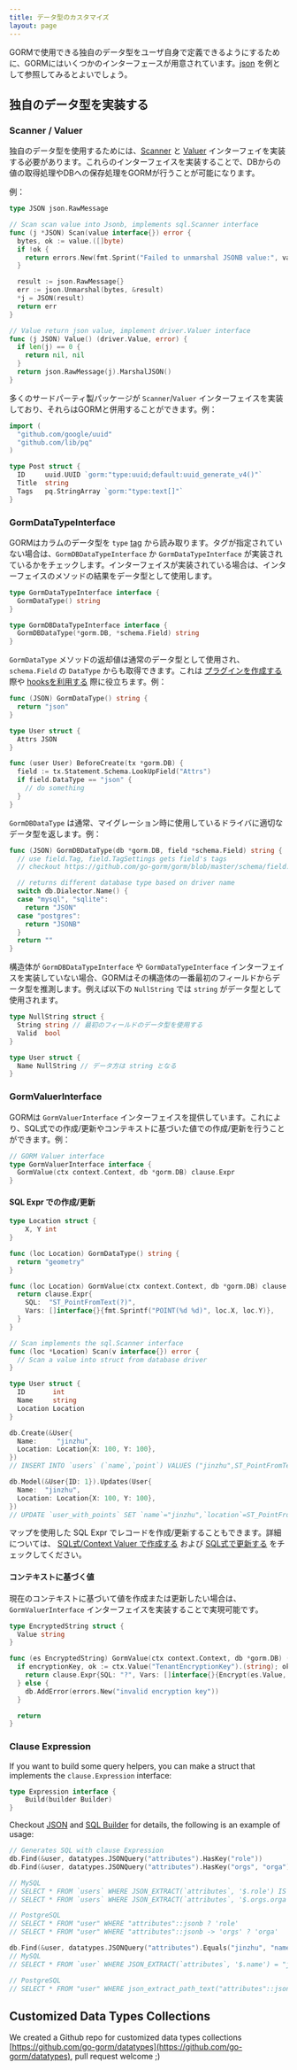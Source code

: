 ```yaml
---
title: データ型のカスタマイズ
layout: page
---
```


GORMで使用できる独自のデータ型をユーザ自身で定義できるようにするために、GORMにはいくつかのインターフェースが用意されています。[json](https://github.com/go-gorm/datatypes/blob/master/json.go) を例として参照してみるとよいでしょう。

## 独自のデータ型を実装する

### Scanner / Valuer

独自のデータ型を使用するためには、[Scanner](https://pkg.go.dev/database/sql#Scanner) と [Valuer](https://pkg.go.dev/database/sql/driver#Valuer) インターフェイを実装する必要があります。これらのインターフェイスを実装することで、DBからの値の取得処理やDBへの保存処理をGORMが行うことが可能になります。

例：

```go
type JSON json.RawMessage

// Scan scan value into Jsonb, implements sql.Scanner interface
func (j *JSON) Scan(value interface{}) error {
  bytes, ok := value.([]byte)
  if !ok {
    return errors.New(fmt.Sprint("Failed to unmarshal JSONB value:", value))
  }

  result := json.RawMessage{}
  err := json.Unmarshal(bytes, &result)
  *j = JSON(result)
  return err
}

// Value return json value, implement driver.Valuer interface
func (j JSON) Value() (driver.Value, error) {
  if len(j) == 0 {
    return nil, nil
  }
  return json.RawMessage(j).MarshalJSON()
}
```

多くのサードパーティ製パッケージが `Scanner`/`Valuer` インターフェイスを実装しており、それらはGORMと併用することができます。例：

```go
import (
  "github.com/google/uuid"
  "github.com/lib/pq"
)

type Post struct {
  ID     uuid.UUID `gorm:"type:uuid;default:uuid_generate_v4()"`
  Title  string
  Tags   pq.StringArray `gorm:"type:text[]"`
}
```

### GormDataTypeInterface

GORMはカラムのデータ型を `type` [tag](models.html#tags) から読み取ります。タグが指定されていない場合は、`GormDBDataTypeInterface` か `GormDataTypeInterface` が実装されているかをチェックします。インターフェイスが実装されている場合は、インターフェイスのメソッドの結果をデータ型として使用します。

```go
type GormDataTypeInterface interface {
  GormDataType() string
}

type GormDBDataTypeInterface interface {
  GormDBDataType(*gorm.DB, *schema.Field) string
}
```

`GormDataType` メソッドの返却値は通常のデータ型として使用され、`schema.Field` の `DataType` からも取得できます。これは [プラグインを作成する](write_plugins.html) 際や [hooksを利用する](hooks.html) 際に役立ちます。例：

```go
func (JSON) GormDataType() string {
  return "json"
}

type User struct {
  Attrs JSON
}

func (user User) BeforeCreate(tx *gorm.DB) {
  field := tx.Statement.Schema.LookUpField("Attrs")
  if field.DataType == "json" {
    // do something
  }
}
```

`GormDBDataType` は通常、マイグレーション時に使用しているドライバに適切なデータ型を返します。例：

```go
func (JSON) GormDBDataType(db *gorm.DB, field *schema.Field) string {
  // use field.Tag, field.TagSettings gets field's tags
  // checkout https://github.com/go-gorm/gorm/blob/master/schema/field.go for all options

  // returns different database type based on driver name
  switch db.Dialector.Name() {
  case "mysql", "sqlite":
    return "JSON"
  case "postgres":
    return "JSONB"
  }
  return ""
}
```

構造体が `GormDBDataTypeInterface` や `GormDataTypeInterface` インターフェイスを実装していない場合、GORMはその構造体の一番最初のフィールドからデータ型を推測します。例えば以下の `NullString` では `string` がデータ型として使用されます。

```go
type NullString struct {
  String string // 最初のフィールドのデータ型を使用する
  Valid  bool
}

type User struct {
  Name NullString // データ方は string となる
}
```

### <span id="gorm_valuer_interface">GormValuerInterface</span>

GORMは `GormValuerInterface` インターフェイスを提供しています。これにより、SQL式での作成/更新やコンテキストに基づいた値での作成/更新を行うことができます。例：

```go
// GORM Valuer interface
type GormValuerInterface interface {
  GormValue(ctx context.Context, db *gorm.DB) clause.Expr
}
```

#### SQL Expr での作成/更新

```go
type Location struct {
    X, Y int
}

func (loc Location) GormDataType() string {
  return "geometry"
}

func (loc Location) GormValue(ctx context.Context, db *gorm.DB) clause.Expr {
  return clause.Expr{
    SQL:  "ST_PointFromText(?)",
    Vars: []interface{}{fmt.Sprintf("POINT(%d %d)", loc.X, loc.Y)},
  }
}

// Scan implements the sql.Scanner interface
func (loc *Location) Scan(v interface{}) error {
  // Scan a value into struct from database driver
}

type User struct {
  ID       int
  Name     string
  Location Location
}

db.Create(&User{
  Name:     "jinzhu",
  Location: Location{X: 100, Y: 100},
})
// INSERT INTO `users` (`name`,`point`) VALUES ("jinzhu",ST_PointFromText("POINT(100 100)"))

db.Model(&User{ID: 1}).Updates(User{
  Name:  "jinzhu",
  Location: Location{X: 100, Y: 100},
})
// UPDATE `user_with_points` SET `name`="jinzhu",`location`=ST_PointFromText("POINT(100 100)") WHERE `id` = 1
```

マップを使用した SQL Expr でレコードを作成/更新することもできます。詳細については、 [SQL式/Context Valuer で作成する](create.html#create_from_sql_expr) および [SQL式で更新する](update.html#update_from_sql_expr) をチェックしてください。

#### コンテキストに基づく値

現在のコンテキストに基づいて値を作成または更新したい場合は、 `GormValuerInterface` インターフェイスを実装することで実現可能です。

```go
type EncryptedString struct {
  Value string
}

func (es EncryptedString) GormValue(ctx context.Context, db *gorm.DB) (expr clause.Expr) {
  if encryptionKey, ok := ctx.Value("TenantEncryptionKey").(string); ok {
    return clause.Expr{SQL: "?", Vars: []interface{}{Encrypt(es.Value, encryptionKey)}}
  } else {
    db.AddError(errors.New("invalid encryption key"))
  }

  return
}
```

### Clause Expression

If you want to build some query helpers, you can make a struct that implements the `clause.Expression` interface:

```go
type Expression interface {
    Build(builder Builder)
}
```

Checkout [JSON](https://github.com/go-gorm/datatypes/blob/master/json.go) and [SQL Builder](sql_builder.html#clauses) for details, the following is an example of usage:

```go
// Generates SQL with clause Expression
db.Find(&user, datatypes.JSONQuery("attributes").HasKey("role"))
db.Find(&user, datatypes.JSONQuery("attributes").HasKey("orgs", "orga"))

// MySQL
// SELECT * FROM `users` WHERE JSON_EXTRACT(`attributes`, '$.role') IS NOT NULL
// SELECT * FROM `users` WHERE JSON_EXTRACT(`attributes`, '$.orgs.orga') IS NOT NULL

// PostgreSQL
// SELECT * FROM "user" WHERE "attributes"::jsonb ? 'role'
// SELECT * FROM "user" WHERE "attributes"::jsonb -> 'orgs' ? 'orga'

db.Find(&user, datatypes.JSONQuery("attributes").Equals("jinzhu", "name"))
// MySQL
// SELECT * FROM `user` WHERE JSON_EXTRACT(`attributes`, '$.name') = "jinzhu"

// PostgreSQL
// SELECT * FROM "user" WHERE json_extract_path_text("attributes"::json,'name') = 'jinzhu'
```

## Customized Data Types Collections

We created a Github repo for customized data types collections [https://github.com/go-gorm/datatypes](https://github.com/go-gorm/datatypes), pull request welcome ;)
